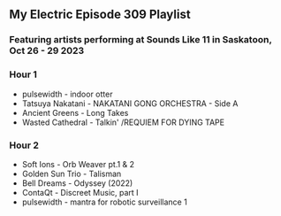 ## My Electric Episode 309 Playlist
### Featuring artists performing at Sounds Like 11 in Saskatoon, Oct 26 - 29 2023

### Hour 1
* pulsewidth - indoor otter
* Tatsuya Nakatani - NAKATANI GONG ORCHESTRA - Side A
* Ancient Greens - Long Takes
* Wasted Cathedral - Talkin' /REQUIEM FOR DYING TAPE

### Hour 2
* Soft Ions - Orb Weaver pt.1 & 2
* Golden Sun Trio - Talisman
* Bell Dreams - Odyssey (2022)
* ContaQt - Discreet Music, part I
* pulsewidth - mantra for robotic surveillance 1
